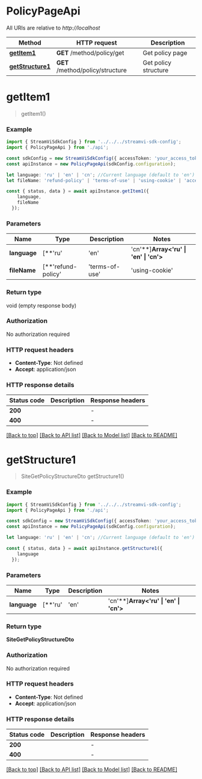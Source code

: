 # PolicyPageApi

All URIs are relative to *http://localhost*

|Method | HTTP request | Description|
|------------- | ------------- | -------------|
|[**getItem1**](#getitem1) | **GET** /method/policy/get | Get policy page|
|[**getStructure1**](#getstructure1) | **GET** /method/policy/structure | Get policy structure|

# **getItem1**
> getItem1()


### Example

```typescript
import { StreamViSdkConfig } from '../../../streamvi-sdk-config';
import { PolicyPageApi } from './api';

const sdkConfig = new StreamViSdkConfig({ accessToken: 'your_access_token' });
const apiInstance = new PolicyPageApi(sdkConfig.configuration);

let language: 'ru' | 'en' | 'cn'; //Current language (default to 'en')
let fileName: 'refund-policy' | 'terms-of-use' | 'using-cookie' | 'acceptable-use' | 'privacy-notice'; //Policy file name (default to undefined)

const { status, data } = await apiInstance.getItem1({
    language,
    fileName
  });
```

### Parameters

|Name | Type | Description  | Notes|
|------------- | ------------- | ------------- | -------------|
| **language** | [**&#39;ru&#39; | &#39;en&#39; | &#39;cn&#39;**]**Array<&#39;ru&#39; &#124; &#39;en&#39; &#124; &#39;cn&#39;>** | Current language | defaults to 'en'|
| **fileName** | [**&#39;refund-policy&#39; | &#39;terms-of-use&#39; | &#39;using-cookie&#39; | &#39;acceptable-use&#39; | &#39;privacy-notice&#39;**]**Array<&#39;refund-policy&#39; &#124; &#39;terms-of-use&#39; &#124; &#39;using-cookie&#39; &#124; &#39;acceptable-use&#39; &#124; &#39;privacy-notice&#39;>** | Policy file name | defaults to undefined|


### Return type

void (empty response body)

### Authorization

No authorization required

### HTTP request headers

 - **Content-Type**: Not defined
 - **Accept**: application/json


### HTTP response details
| Status code | Description | Response headers |
|-------------|-------------|------------------|
|**200** |  |  -  |
|**400** |  |  -  |

[[Back to top]](#) [[Back to API list]](../README.md#documentation-for-api-endpoints) [[Back to Model list]](../README.md#documentation-for-models) [[Back to README]](../README.md)

# **getStructure1**
> SiteGetPolicyStructureDto getStructure1()


### Example

```typescript
import { StreamViSdkConfig } from '../../../streamvi-sdk-config';
import { PolicyPageApi } from './api';

const sdkConfig = new StreamViSdkConfig({ accessToken: 'your_access_token' });
const apiInstance = new PolicyPageApi(sdkConfig.configuration);

let language: 'ru' | 'en' | 'cn'; //Current language (default to 'en')

const { status, data } = await apiInstance.getStructure1({
    language
  });
```

### Parameters

|Name | Type | Description  | Notes|
|------------- | ------------- | ------------- | -------------|
| **language** | [**&#39;ru&#39; | &#39;en&#39; | &#39;cn&#39;**]**Array<&#39;ru&#39; &#124; &#39;en&#39; &#124; &#39;cn&#39;>** | Current language | defaults to 'en'|


### Return type

**SiteGetPolicyStructureDto**

### Authorization

No authorization required

### HTTP request headers

 - **Content-Type**: Not defined
 - **Accept**: application/json


### HTTP response details
| Status code | Description | Response headers |
|-------------|-------------|------------------|
|**200** |  |  -  |
|**400** |  |  -  |

[[Back to top]](#) [[Back to API list]](../README.md#documentation-for-api-endpoints) [[Back to Model list]](../README.md#documentation-for-models) [[Back to README]](../README.md)

